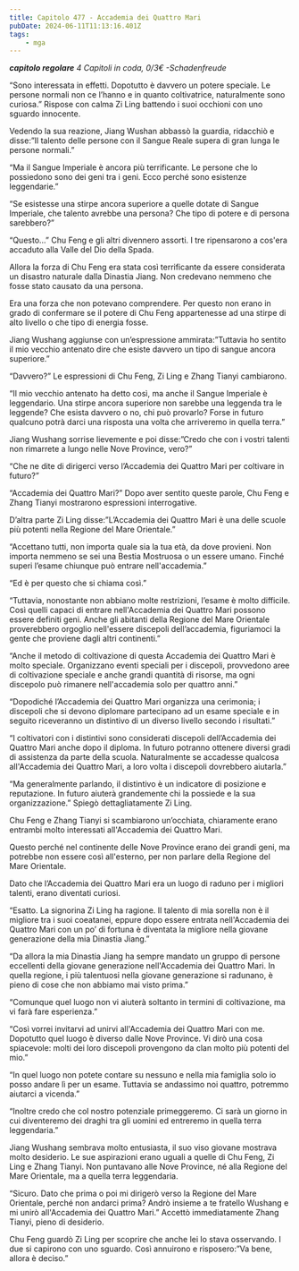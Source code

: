 ```yaml
---
title: Capitolo 477 - Accademia dei Quattro Mari
pubDate: 2024-06-11T11:13:16.401Z
tags:
    - mga
---
```



<em><strong>capitolo regolare</strong>
4 Capitoli in coda, 0/3€</em><em>
-Schadenfreude</em>


“Sono interessata in effetti. Dopotutto è davvero un potere speciale. Le persone normali non ce l’hanno e in quanto coltivatrice, naturalmente sono curiosa.” Rispose con calma Zi Ling battendo i suoi occhioni con uno sguardo innocente.


Vedendo la sua reazione, Jiang Wushan abbassò la guardia, ridacchiò e disse:”Il talento delle persone con il Sangue Reale supera di gran lunga le persone normali.”


“Ma il Sangue Imperiale è ancora più terrificante. Le persone che lo possiedono sono dei geni tra i geni. Ecco perché sono esistenze leggendarie.”


“Se esistesse una stirpe ancora superiore a quelle dotate di Sangue Imperiale, che talento avrebbe una persona? Che tipo di potere e di persona sarebbero?”


“Questo...” Chu Feng e gli altri divennero assorti. I tre ripensarono a cos'era accaduto alla Valle del Dio della Spada.


Allora la forza di Chu Feng era stata così terrificante da essere considerata un disastro naturale dalla Dinastia Jiang. Non credevano nemmeno che fosse stato causato da una persona.


Era una forza che non potevano comprendere. Per questo non erano in grado di confermare se il potere di Chu Feng appartenesse ad una stirpe di alto livello o che tipo di energia fosse.


Jiang Wushang aggiunse con un’espressione ammirata:”Tuttavia ho sentito il mio vecchio antenato dire che esiste davvero un tipo di sangue ancora superiore.”


“Davvero?” Le espressioni di Chu Feng, Zi Ling e Zhang Tianyi cambiarono.


“Il mio vecchio antenato ha detto così, ma anche il Sangue Imperiale è leggendario. Una stirpe ancora superiore non sarebbe una leggenda tra le leggende? Che esista davvero o no, chi può provarlo? Forse in futuro qualcuno potrà darci una risposta una volta che arriveremo in quella terra.”


Jiang Wushang sorrise lievemente e poi disse:”Credo che con i vostri talenti non rimarrete a lungo nelle Nove Province, vero?”


“Che ne dite di dirigerci verso l’Accademia dei Quattro Mari per coltivare in futuro?”


“Accademia dei Quattro Mari?” Dopo aver sentito queste parole, Chu Feng e Zhang Tianyi mostrarono espressioni interrogative.


D’altra parte Zi Ling disse:”L’Accademia dei Quattro Mari è una delle scuole più potenti nella Regione del Mare Orientale.”


“Accettano tutti, non importa quale sia la tua età, da dove provieni. Non importa nemmeno se sei una Bestia Mostruosa o un essere umano. Finché superi l’esame chiunque può entrare nell'accademia.”


“Ed è per questo che si chiama così.”


“Tuttavia, nonostante non abbiano molte restrizioni, l’esame è molto difficile. Così quelli capaci di entrare nell'Accademia dei Quattro Mari possono essere definiti geni. Anche gli abitanti della Regione del Mare Orientale proverebbero orgoglio nell'essere discepoli dell’accademia, figuriamoci la gente che proviene dagli altri continenti.”


“Anche il metodo di coltivazione di questa Accademia dei Quattro Mari è molto speciale. Organizzano eventi speciali per i discepoli, provvedono aree di coltivazione speciale e anche grandi quantità di risorse, ma ogni discepolo può rimanere nell'accademia solo per quattro anni.”


“Dopodiché l’Accademia dei Quattro Mari organizza una cerimonia; i discepoli che si devono diplomare partecipano ad un esame speciale e in seguito riceveranno un distintivo di un diverso livello secondo i risultati.”


“I coltivatori con i distintivi sono considerati discepoli dell’Accademia dei Quattro Mari anche dopo il diploma. In futuro potranno ottenere diversi gradi di assistenza da parte della scuola. Naturalmente se accadesse qualcosa all'Accademia dei Quattro Mari, a loro volta i discepoli dovrebbero aiutarla.”


“Ma generalmente parlando, il distintivo è un indicatore di posizione e reputazione. In futuro aiuterà grandemente chi la possiede e la sua organizzazione.” Spiegò dettagliatamente Zi Ling.


Chu Feng e Zhang Tianyi si scambiarono un’occhiata, chiaramente erano entrambi molto interessati all'Accademia dei Quattro Mari.


Questo perché nel continente delle Nove Province erano dei grandi geni, ma potrebbe non essere così all'esterno, per non parlare della Regione del Mare Orientale.


Dato che l’Accademia dei Quattro Mari era un luogo di raduno per i migliori talenti, erano diventati curiosi.


“Esatto. La signorina Zi Ling ha ragione. Il talento di mia sorella non è il migliore tra i suoi coeatanei, eppure dopo essere entrata nell'Accademia dei Quattro Mari con un po’ di fortuna è diventata la migliore nella giovane generazione della mia Dinastia Jiang.”


“Da allora la mia Dinastia Jiang ha sempre mandato un gruppo di persone eccellenti della giovane generazione nell'Accademia dei Quattro Mari. In quella regione, i più talentuosi nella giovane generazione si radunano, è pieno di cose che non abbiamo mai visto prima.”


“Comunque quel luogo non vi aiuterà soltanto in termini di coltivazione, ma vi farà fare esperienza.”


“Così vorrei invitarvi ad unirvi all'Accademia dei Quattro Mari con me. Dopotutto quel luogo è diverso dalle Nove Province. Vi dirò una cosa spiacevole: molti dei loro discepoli provengono da clan molto più potenti del mio.”


“In quel luogo non potete contare su nessuno e nella mia famiglia solo io posso andare lì per un esame. Tuttavia se andassimo noi quattro, potremmo aiutarci a vicenda.”


“Inoltre credo che col nostro potenziale primeggeremo. Ci sarà un giorno in cui diventeremo dei draghi tra gli uomini ed entreremo in quella terra leggendaria.”


Jiang Wushang sembrava molto entusiasta, il suo viso giovane mostrava molto desiderio. Le sue aspirazioni erano uguali a quelle di Chu Feng, Zi Ling e Zhang Tianyi. Non puntavano alle Nove Province, né alla Regione del Mare Orientale, ma a quella terra leggendaria.


“Sicuro. Dato che prima o poi mi dirigerò verso la Regione del Mare Orientale, perché non andarci prima? Andrò insieme a te fratello Wushang e mi unirò all'Accademia dei Quattro Mari.” Accettò immediatamente Zhang Tianyi, pieno di desiderio.


Chu Feng guardò Zi Ling per scoprire che anche lei lo stava osservando. I due si capirono con uno sguardo. Così annuirono e risposero:”Va bene, allora è deciso.”
                                


                                



